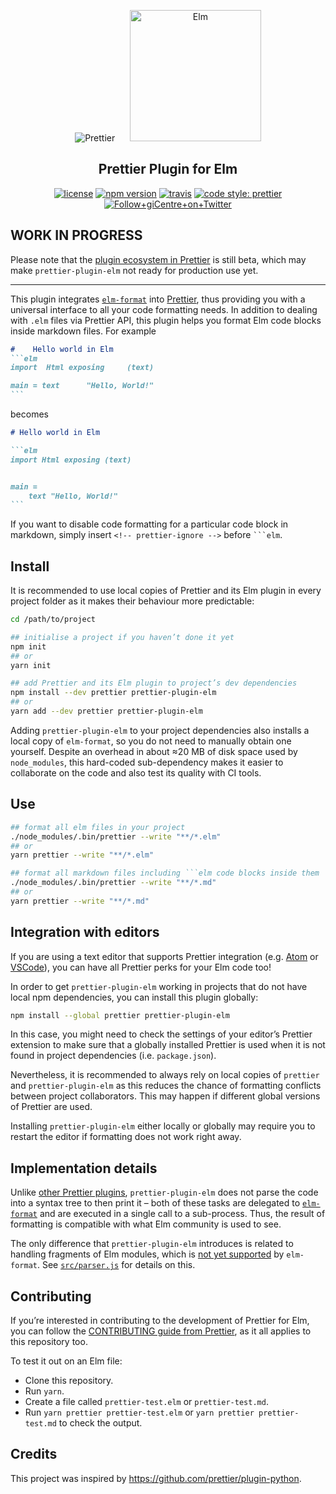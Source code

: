<p align="center">
<img alt="Prettier"
  src="https://cdn.rawgit.com/prettier/prettier-logo/master/images/prettier-icon-light.svg">
&nbsp;&nbsp;&nbsp;&nbsp;
<img alt="Elm"
  height="210"
  src="https://upload.wikimedia.org/wikipedia/commons/thumb/f/f3/Elm_logo.svg/1024px-Elm_logo.svg.png">
</p>

<h2 align="center">Prettier Plugin for Elm</h2>

<p align="center">
  <a href="https://github.com/gicentre/prettier-plugin-elm/blob/master/LICENSE">
    <img alt="license" src="https://img.shields.io/github/license/gicentre/prettier-plugin-elm.svg?style=flat-square"><!--
  --></a>
  <a href="https://www.npmjs.com/package/prettier-plugin-elm">
    <img alt="npm version" src="https://img.shields.io/npm/v/prettier-plugin-elm.svg?style=flat-square"><!--
  --></a>
  <a href="https://travis-ci.org/gicentre/prettier-plugin-elm">
    <img alt="travis" src="https://img.shields.io/travis/gicentre/prettier-plugin-elm/master.svg?style=flat-square"><!--
  --></a>
  <!-- <a href="https://www.npmjs.com/package/prettier-plugin-elm">
    <img alt="monthly downloads" src="https://img.shields.io/npm/dm/prettier-plugin-elm.svg?style=flat-square"><!--
   -></a> -->
  <a href="#badge">
    <img alt="code style: prettier" src="https://img.shields.io/badge/code_style-prettier-ff69b4.svg?style=flat-square"><!--
  --></a>
  <a href="https://twitter.com/giCentre">
    <img alt="Follow+giCentre+on+Twitter" src="https://img.shields.io/twitter/follow/giCentre.svg?label=follow+giCentre&style=flat-square"><!--
  --></a>
</p>

## WORK IN PROGRESS

Please note that the [plugin ecosystem in Prettier](https://prettier.io/docs/en/plugins.html) is still beta, which may make <nobr>`prettier-plugin-elm`</nobr> not ready for production use yet.

---

This plugin integrates [`elm-format`](https://github.com/avh4/elm-format) into [Prettier](https://github.com/prettier/prettier), thus providing you with a universal interface to all your code formatting needs.
In addition to dealing with `.elm` files via Prettier API, this plugin helps you format Elm code blocks inside markdown files. For example

<!-- prettier-ignore -->
````md
#    Hello world in Elm
```elm
import  Html exposing     (text)

main = text      "Hello, World!"
```
````

becomes

````md
# Hello world in Elm

```elm
import Html exposing (text)


main =
    text "Hello, World!"
```
````

If you want to disable code formatting for a particular code block in markdown, simply insert <nobr>`<!-- prettier-ignore -->`</nobr> before ` ```elm `.

## Install

It is recommended to use local copies of Prettier and its Elm plugin in every project folder as it makes their behaviour more predictable:

```bash
cd /path/to/project

## initialise a project if you haven’t done it yet
npm init
## or
yarn init

## add Prettier and its Elm plugin to project’s dev dependencies
npm install --dev prettier prettier-plugin-elm
## or
yarn add --dev prettier prettier-plugin-elm
```

Adding `prettier-plugin-elm` to your project dependencies also installs a local copy of `elm-format`, so you do not need to manually obtain one yourself.
Despite an overhead in about ≈20 MB of disk space used by `node_modules`, this hard-coded sub-dependency makes it easier to collaborate on the code and also test its quality with CI tools.

## Use

````bash
## format all elm files in your project
./node_modules/.bin/prettier --write "**/*.elm"
## or
yarn prettier --write "**/*.elm"

## format all markdown files including ```elm code blocks inside them
./node_modules/.bin/prettier --write "**/*.md"
## or
yarn prettier --write "**/*.md"
````

## Integration with editors

If you are using a text editor that supports Prettier integration (e.g. [Atom](https://atom.io/packages/prettier-atom) or [VSCode](https://github.com/prettier/prettier-vscode)), you can have all Prettier perks for your Elm code too!

In order to get `prettier-plugin-elm` working in projects that do not have local npm dependencies, you can install this plugin globally:

```bash
npm install --global prettier prettier-plugin-elm
```

In this case, you might need to check the settings of your editor’s Prettier extension to make sure that a globally installed Prettier is used when it is not found in project dependencies (i.e. `package.json`).

Nevertheless, it is recommended to always rely on local copies of `prettier` and `prettier-plugin-elm` as this reduces the chance of formatting conflicts between project collaborators.
This may happen if different global versions of Prettier are used.

Installing `prettier-plugin-elm` either locally or globally may require you to restart the editor if formatting does not work right away.

## Implementation details

Unlike [other Prettier plugins](https://prettier.io/docs/en/plugins.html#official-plugins), `prettier-plugin-elm` does not parse the code into a syntax tree to then print it – both of these tasks are delegated to [`elm-format`](https://github.com/avh4/elm-format) and are executed in a single call to a sub-process.
Thus, the result of formatting is compatible with what Elm community is used to see.

The only difference that `prettier-plugin-elm` introduces is related to handling fragments of Elm modules, which is [not yet supported](https://github.com/avh4/elm-format/issues/65) by `elm-format`.
See [`src/parser.js`](https://github.com/gicentre/prettier-plugin-elm/blob/master/src/parser.js) for details on this.

## Contributing

If you’re interested in contributing to the development of Prettier for Elm, you can follow the [CONTRIBUTING guide from Prettier](https://github.com/prettier/prettier/blob/master/CONTRIBUTING.md), as it all applies to this repository too.

To test it out on an Elm file:

* Clone this repository.
* Run `yarn`.
* Create a file called `prettier-test.elm` or `prettier-test.md`.
* Run `yarn prettier prettier-test.elm` or `yarn prettier prettier-test.md` to check the output.

## Credits

This project was inspired by https://github.com/prettier/plugin-python.
